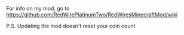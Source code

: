 For info on my mod, go to https://github.com/RedWirePlatinumTwo/RedWiresMinecraftMod/wiki

P.S. Updating the mod doesn't reset your coin count
